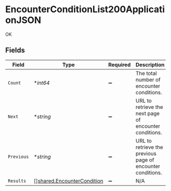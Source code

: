 # EncounterConditionList200ApplicationJSON

OK


## Fields

| Field                                                                    | Type                                                                     | Required                                                                 | Description                                                              | Example                                                                  |
| ------------------------------------------------------------------------ | ------------------------------------------------------------------------ | ------------------------------------------------------------------------ | ------------------------------------------------------------------------ | ------------------------------------------------------------------------ |
| `Count`                                                                  | **int64*                                                                 | :heavy_minus_sign:                                                       | The total number of encounter conditions.                                | 3                                                                        |
| `Next`                                                                   | **string*                                                                | :heavy_minus_sign:                                                       | URL to retrieve the next page of encounter conditions.                   | https://pokeapi.co/api/v2/encounter-condition/?offset=20&limit=20        |
| `Previous`                                                               | **string*                                                                | :heavy_minus_sign:                                                       | URL to retrieve the previous page of encounter conditions.               |                                                                          |
| `Results`                                                                | [][shared.EncounterCondition](../../models/shared/encountercondition.md) | :heavy_minus_sign:                                                       | N/A                                                                      |                                                                          |